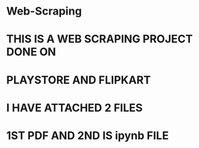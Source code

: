 # Web-Scraping
# THIS IS A WEB SCRAPING PROJECT DONE ON 
# PLAYSTORE AND FLIPKART
# I HAVE ATTACHED 2 FILES 
# 1ST PDF AND 2ND IS ipynb FILE
